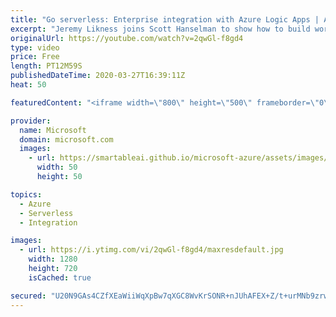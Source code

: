 ```yaml
---
title: "Go serverless: Enterprise integration with Azure Logic Apps | Azure Friday"
excerpt: "Jeremy Likness joins Scott Hanselman to show how to build workflows and integrations from the cloud across third-party services and on-premises servers using Azure Logic Apps.  1:10 - Demo  Overview - What is Azure Logic Apps? https://aka.ms/azfr/621/01  Azure Logic Apps https://aka.ms/azfr/621/02  DEV50:"
originalUrl: https://youtube.com/watch?v=2qwGl-f8gd4
type: video
price: Free
length: PT12M59S
publishedDateTime: 2020-03-27T16:39:11Z
heat: 50

featuredContent: "<iframe width=\"800\" height=\"500\" frameborder=\"0\" src=\"https://www.youtube.com/embed/2qwGl-f8gd4\" allow=\"accelerometer; autoplay; encrypted-media; gyroscope; picture-in-picture\" allowfullscreen></iframe>"

provider:
  name: Microsoft
  domain: microsoft.com
  images:
    - url: https://smartableai.github.io/microsoft-azure/assets/images/organizations/microsoft.com-50x50.jpg
      width: 50
      height: 50

topics:
  - Azure
  - Serverless
  - Integration

images:
  - url: https://i.ytimg.com/vi/2qwGl-f8gd4/maxresdefault.jpg
    width: 1280
    height: 720
    isCached: true

secured: "U20N9GAs4CZfXEaWiiWqXpBw7qXGC8WvKrSONR+nJUhAFEX+Z/t+urMNb9zrwYItBeIKbfx90Wp+Lwc5EE2aXyfSUjVqvwoW7abxbs6ID2F2pxEN7wSSDpnyTS/ChQ45ZRCUxTxXeuMGLRiSoJWhgYym3lgaYO/cXJf7BdadZQIpawvq5nZPwSnU1gC9pF3c1WI2aFjgJuoFgupi7vIZ8odU1aVJjjiAlowPa+2B/ZEYT7+P2D8yh2UQLQZTwJBXzEa+K4Aut2UXdHu3ua9D8lpjT1OFfO0CN5GG3e2lziQ9zWrZzVrQKd7gbVD3lyc3iCu5Mfr5iryfR0ZuZQoolnG5WWRqBdq7thJWRvS/Qe0e2L5a92ZERsiBikeE6yA00IL7pCFYWrMLIDEwmouNXV0maLc75d3Xk3RfzKHu0LM=;NiFUAbHN5kTnIcTUI5g2nw=="
---
```


